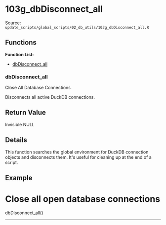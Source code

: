 # 103g_dbDisconnect_all

Source: `update_scripts/global_scripts/02_db_utils/103g_dbDisconnect_all.R`

## Functions

**Function List:**
- [dbDisconnect_all](#dbdisconnect-all)

### dbDisconnect_all

Close All Database Connections

Disconnects all active DuckDB connections.


## Return Value

Invisible NULL


## Details


This function searches the global environment for DuckDB connection objects
and disconnects them. It's useful for cleaning up at the end of a script.


## Example


# Close all open database connections
dbDisconnect_all()


---

